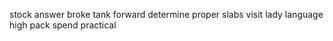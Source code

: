 stock answer broke tank forward determine proper slabs visit lady language high pack spend practical